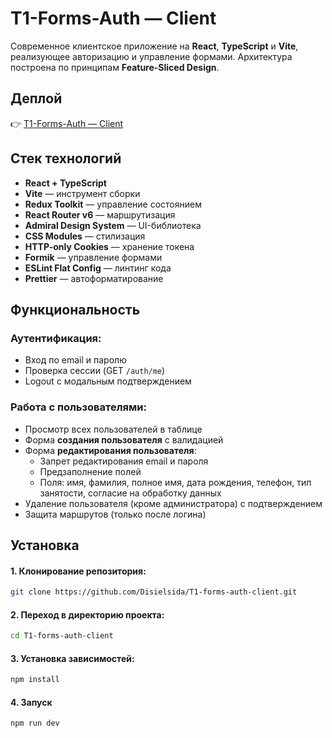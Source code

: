 # T1-Forms-Auth — Client

Современное клиентское приложение на **React**, **TypeScript** и **Vite**, реализующее авторизацию и управление формами. Архитектура построена по принципам **Feature-Sliced Design**.

## Деплой

👉 [T1-Forms-Auth — Client]()

## Стек технологий

- **React + TypeScript**
- **Vite** — инструмент сборки
- **Redux Toolkit** — управление состоянием
- **React Router v6** — маршрутизация
- **Admiral Design System** — UI-библиотека
- **CSS Modules** — стилизация
- **HTTP-only Cookies** — хранение токена
- **Formik** — управление формами
- **ESLint Flat Config** — линтинг кода
- **Prettier** — автоформатирование

## Функциональность

### Аутентификация:
- Вход по email и паролю
- Проверка сессии (GET `/auth/me`)
- Logout с модальным подтверждением

### Работа с пользователями:
- Просмотр всех пользователей в таблице
- Форма **создания пользователя** с валидацией
- Форма **редактирования пользователя**:
  - Запрет редактирования email и пароля
  - Предзаполнение полей
  - Поля: имя, фамилия, полное имя, дата рождения, телефон, тип занятости, согласие на обработку данных
- Удаление пользователя (кроме администратора) с подтверждением
- Защита маршрутов (только после логина)

## Установка

#### 1. Клонирование репозитория:
```bash
git clone https://github.com/Disielsida/T1-forms-auth-client.git
```

#### 2. Переход в директорию проекта:
```bash
cd T1-forms-auth-client
```

#### 3. Установка зависимостей:
```bash
npm install
```

#### 4. Запуск
```bash
npm run dev
```
